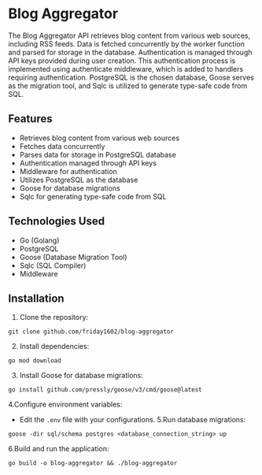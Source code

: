 # Blog Aggregator

The Blog Aggregator API retrieves blog content from various web sources, including RSS feeds. Data is fetched concurrently by the worker function and parsed for storage in the database. Authentication is managed through API keys provided during user creation. This authentication process is implemented using authenticate middleware, which is added to handlers requiring authentication. PostgreSQL is the chosen database, Goose serves as the migration tool, and Sqlc is utilized to generate type-safe code from SQL.

## Features

- Retrieves blog content from various web sources
- Fetches data concurrently
- Parses data for storage in PostgreSQL database
- Authentication managed through API keys
- Middleware for authentication
- Utilizes PostgreSQL as the database
- Goose for database migrations
- Sqlc for generating type-safe code from SQL

## Technologies Used

- Go (Golang)
- PostgreSQL
- Goose (Database Migration Tool)
- Sqlc (SQL Compiler)
- Middleware

## Installation

1. Clone the repository:
```
git clone github.com/friday1602/blog-aggregator
```
2. Install dependencies:
```
go mod download
```
3. Install Goose for database migrations:
```
go install github.com/pressly/goose/v3/cmd/goose@latest
```
4.Configure environment variables:
- Edit the `.env` file with your configurations.
5.Run database migrations:
```
goose -dir sql/schema postgres <database_connection_string> up
```
6.Build and run the application:
```
go build -o blog-aggregator && ./blog-aggregator
```
